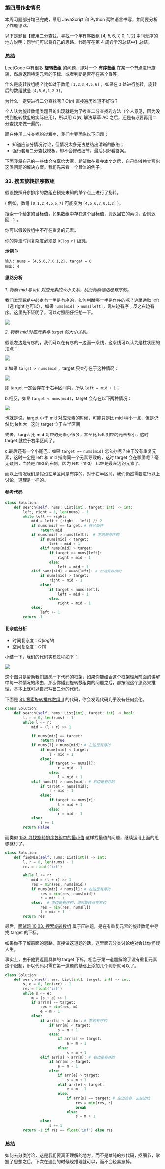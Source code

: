 ### 第四周作业情况

本周习题部分均已完成，采用 JavaScript 和 Python 两种语言书写，并简要分析了作题思路。

以下是题目【使用二分查找，寻找一个半有序数组 [4, 5, 6, 7, 0, 1, 2] 中间无序的地方说明：同学们可以将自己的思路、代码写在第 4 周的学习总结中】总结。

### 总结

LeetCode 中有很多 **旋转数组** 的问题，即对一个 **有序数组** 在某一个节点进行旋转，然后返回特定元素的下标、或者判断是否存在某个值等。 

什么是旋转数组呢？比如对于数组 `[1,2,3,4,5,6]` ，如果在 `3` 处进行旋转，旋转后的数组就是 `[4,5,6,1,2,3]`。

为什么一定要进行二分查找呢？$O(n)$ 直接遍历难道不好吗？

个人认为旋转数组类题目的出现就是为了考查二分查找的方法（个人意见，因为没找到旋转数组的实际应用），所以用 $O(N)$ 解法草草 AC 之后，还是有必要再用二分查找来做一遍的。

而在使用二分查找的过程中，我们主要面临以下问题：

- 知道应该分情况讨论，但情况太多无法总结出清晰的脉络；
- 强行套用二分查找模板，却不会修改细节，最后只好看答案。

下面我将自己的一些体会分享给大家，希望你在看完本文之后，自己能够独立写出这类问题的解决方案。我们先来看一个具体的例子。

### 33. 搜索旋转排序数组

假设按照升序排序的数组在预先未知的某个点上进行了旋转。

( 例如，数组 `[0,1,2,4,5,6,7]` 可能变为 `[4,5,6,7,0,1,2]` )。

搜索一个给定的目标值，如果数组中存在这个目标值，则返回它的索引，否则返回 `-1` 。

你可以假设数组中不存在重复的元素。

你的算法时间复杂度必须是 `O(log n)` 级别。

**示例 1:**
```
输入: nums = [4,5,6,7,0,1,2], target = 0
输出: 4
```
#### 思路分析

*1. 判断 mid 与 left 对应元素的大小关系，从而判断哪边是有序的。*

我们发现数组中必定有一半是有序的，如何判断哪一半是有序的呢？这里选取 left（选 right 也可以），如果 `nums[mid] > nums[left]`，则左边有序；反之右边有序。这里先不证明了，可以对照图仔细想一下。

![](https://imgkr.cn-bj.ufileos.com/5e5af3c1-ead7-4431-859b-0bcaab696ce7.png)

*2. 判断 mid 对应元素与 target 的大小关系。*

假设左边是有序的，我们可以在有序的一边画一条线，这条线可以认为是柱状图的顶点：

![](https://imgkr.cn-bj.ufileos.com/fac6bde5-5bcf-461e-a01b-4f38f54d9a56.png)

a.如果 `target > nums[mid]`，target 只会存在于这种情况：

![](https://imgkr.cn-bj.ufileos.com/0bb2c1cf-4263-4be4-bece-82cc5ccfeccc.png)

即 target 一定会存在于右半区间内，所以 `left = mid + 1`；

b.相反，如果 `target < nums[mid]`，target 会存在以下两种情况：

![](https://imgkr.cn-bj.ufileos.com/42dded9d-4847-4377-acbe-37efff61489e.png)

也就是说，target 小于 mid 对应元素的时候，可能只是比 mid 稍小一点，但是仍然比 left 大，这时 target 位于左半区间；

或者，target 比 mid 对应的元素小很多，甚至比 left 对应的元素都小，这时 target 就位于右半区间了。

c.最后还有一个小尾巴：如果 `target == nums[mid]` 怎么办呢？由于没有重复元素，这时一定是 left 和 mid 指向同一个元素导致的，这时 target 会在哪里呢？毫无疑问，当然是 mid 的右侧，因为 left（mid） 已经是最左边的元素了。

而以上情况我们是假设左半区间是有序的，对于右半区间，我们仍然需要进行以上讨论，道理是一样的。

#### 参考代码

```python
class Solution:
    def search(self, nums: List[int], target: int) -> int:
        left, right = 0, len(nums) - 1
        while left <= right:
            mid = left + (right - left) // 2
            if nums[mid] == target: # 符合条件
                return mid
            if nums[mid] > nums[left]:  # 左边是有序的
                if nums[mid] < target:
                    left = mid + 1
                elif nums[mid] > target: 
                    if target >= nums[left]:
                        right = mid - 1
                    else:
                        left = mid + 1
            elif nums[mid] < nums[left]: # 右边是有序的
                if nums[mid] > target:
                    right = mid - 1
                else:
                    if target < nums[left]:
                        left = mid + 1
                    else:
                        right = mid - 1
            else:
                left += 1
        return -1
```

#### 复杂度分析

- 时间复杂度：$O(log N)$
- 空间复杂度：$O(1)$

小结一下，我们的代码实现过程如下：

![](https://imgkr.cn-bj.ufileos.com/a48b7c6e-f3ba-488f-ba33-21d974878c55.png)

这个图只是帮助我们熟悉一下代码的框架，如果你能结合这个框架理解前面的讲解中每一种情况的缘由，那么你碰到旋转数组类的问题之后，都按照这个思路来推理，基本上就可以自己写出二分的代码。

下面是 [81. 搜索旋转排序数组 II](https://leetcode-cn.com/problems/search-in-rotated-sorted-array-ii/) 的代码，你会发现代码几乎没有任何变化。

```python 
class Solution:
    def search(self, nums: List[int], target: int) -> bool:
        l, r = 0, len(nums) - 1
        while l <= r:
            mid = (l + r) >> 1
            
            if nums[mid] == target:
                return True
            if nums[l] < nums[mid]: # 左边是有序的
                if nums[mid] < target:
                    l = mid + 1
                else:
                    if target >= nums[l]:
                        r = mid - 1
                    else:
                        l = mid + 1
            elif nums[l] > nums[mid]: # 右边是有序的
                if target < nums[mid]:
                    r = mid - 1
                else:
                    if target <= nums[r]:
                        l = mid + 1
                    else:
                        r = mid - 1
            else:
                l += 1
        return False
```
而类似 [153. 寻找旋转排序数组中的最小值](https://leetcode-cn.com/problems/find-minimum-in-rotated-sorted-array/) 这样找最值的问题，继续运用上面的思想就行了。

```python
class Solution:
    def findMin(self, nums: List[int]) -> int:
        l, r = 0, len(nums) - 1
        res = float('inf')

        while l <= r:
            mid = (l + r) >> 1
            res = min(res, nums[mid])
            if nums[mid] < nums[l]: # 右边是有序的
                res = min(res, nums[mid])
                r = mid - 1
            else:  # 左边是有序的，说明旋转点在右边
                res = min(res, nums[l])
                l = mid + 1
        return res
```
最后，[面试题 10.03. 搜索旋转数组](https://leetcode-cn.com/problems/search-rotate-array-lcci/) 属于压轴题，是在有重复元素的旋转数组中寻找 target 的下标。

如果你不了解前面的思路，直接做这道题的话，这里面的分类讨论绝对会让你怀疑人生。

事实上，由于他要返回具体的 target 下标，相当于第一道题解除了没有重复元素这个限制，所以代码只需在第一道题的基础上添加几个判断就可以了。

```python
class Solution:
    def search(self, arr: List[int], target: int) -> int:
        s, e = 0, len(arr) - 1
        res = float('inf')
        while s <= e:
            m = (s + e) >> 1
            if arr[m] == target:
                res = min(res, m)
                e = m - 1
            else:
                if arr[s] < arr[m]: # 左边有序的
                    if arr[m] < target:
                        s = m + 1
                    else:
                        if arr[s] <= target:
                            e = m - 1
                        else:
                            s = m + 1
                elif arr[s] > arr[m]: # 右边是有序的
                    if arr[m] > target:
                        e = m - 1
                    else:
                        if arr[e] > target:
                            s = m + 1
                        elif arr[e] < target:
                            e = m - 1
                        else:
                            if arr[s] == target: # 左边也有，去左边找
                                res = min(res, s)
                                break
                            else:
                                s = m + 1
                else:
                    s += 1
        return -1 if res == float('inf') else res
```

### 总结

如何去分类讨论，这是我们要真正理解的地方，而不是单纯的抄代码，抠细节，掌握了思想之后，下次在遇到的时候现推理就可以，而不会轻易忘掉。